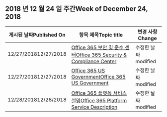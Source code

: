 <!-- This file is generated automatically each week. Changes made to this file will be overwritten.-->




## <a name="week-of-december-24-2018"></a><span data-ttu-id="ee826-101">2018 년 12 월 24 일 주간</span><span class="sxs-lookup"><span data-stu-id="ee826-101">Week of December 24, 2018</span></span>


| <span data-ttu-id="ee826-102">게시된 날짜</span><span class="sxs-lookup"><span data-stu-id="ee826-102">Published On</span></span> |<span data-ttu-id="ee826-103">항목 제목</span><span class="sxs-lookup"><span data-stu-id="ee826-103">Topic title</span></span> | <span data-ttu-id="ee826-104">변경 사항</span><span class="sxs-lookup"><span data-stu-id="ee826-104">Change</span></span> |
|------|------------|--------|
| <span data-ttu-id="ee826-105">12/27/2018</span><span class="sxs-lookup"><span data-stu-id="ee826-105">12/27/2018</span></span> | [<span data-ttu-id="ee826-106">Office 365 보안 및 준수 센터</span><span class="sxs-lookup"><span data-stu-id="ee826-106">Office 365 Security & Compliance Center</span></span>](/Office365/ServiceDescriptions/office-365-platform-service-description/office-365-securitycompliance-center) | <span data-ttu-id="ee826-107">수정한 날짜</span><span class="sxs-lookup"><span data-stu-id="ee826-107">modified</span></span> |
| <span data-ttu-id="ee826-108">12/27/2018</span><span class="sxs-lookup"><span data-stu-id="ee826-108">12/27/2018</span></span> | [<span data-ttu-id="ee826-109">Office 365 US Government</span><span class="sxs-lookup"><span data-stu-id="ee826-109">Office 365 US Government</span></span>](/Office365/ServiceDescriptions/office-365-platform-service-description/office-365-us-government/office-365-us-government) | <span data-ttu-id="ee826-110">수정한 날짜</span><span class="sxs-lookup"><span data-stu-id="ee826-110">modified</span></span> |
| <span data-ttu-id="ee826-111">12/28/2018</span><span class="sxs-lookup"><span data-stu-id="ee826-111">12/28/2018</span></span> | [<span data-ttu-id="ee826-112">Office 365 플랫폼 서비스 설명</span><span class="sxs-lookup"><span data-stu-id="ee826-112">Office 365 Platform Service Description</span></span>](/Office365/ServiceDescriptions/office-365-platform-service-description/office-365-platform-service-description) | <span data-ttu-id="ee826-113">수정한 날짜</span><span class="sxs-lookup"><span data-stu-id="ee826-113">modified</span></span> |
